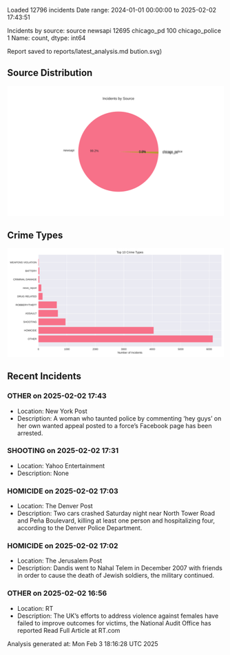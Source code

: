 
Loaded 12796 incidents
Date range: 2024-01-01 00:00:00 to 2025-02-02 17:43:51

Incidents by source:
source
newsapi           12695
chicago_pd          100
chicago_police        1
Name: count, dtype: int64

Report saved to reports/latest_analysis.md
bution.svg)

## Source Distribution
![Source Distribution](images/source_distribution.svg)

## Crime Types
![Crime Types](images/crime_types.svg)

## Recent Incidents

### OTHER on 2025-02-02 17:43
- Location: New York Post
- Description: A woman who taunted police by commenting ‘hey guys’ on her own wanted appeal posted to a force’s Facebook page has been arrested.


### SHOOTING on 2025-02-02 17:31
- Location: Yahoo Entertainment
- Description: None


### HOMICIDE on 2025-02-02 17:03
- Location: The Denver Post
- Description: Two cars crashed Saturday night near North Tower Road and Peña Boulevard, killing at least one person and hospitalizing four, according to the Denver Police Department.


### HOMICIDE on 2025-02-02 17:02
- Location: The Jerusalem Post
- Description: Dandis went to Nahal Telem in December 2007 with friends in order to cause the death of Jewish soldiers, the military continued.


### OTHER on 2025-02-02 16:56
- Location: RT
- Description: The UK’s efforts to address violence against females have failed to improve outcomes for victims, the National Audit Office has reported Read Full Article at RT.com

Analysis generated at: Mon Feb  3 18:16:28 UTC 2025
